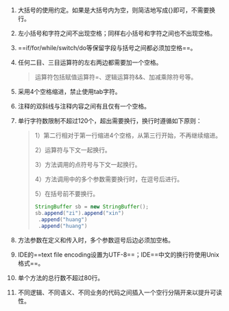 1. 大括号的使用约定。如果是大括号内为空，则简洁地写成{}即可，不需要换行。

2. 左小括号和字符之间不出现空格；同样右小括号和字符之间也不出现空格。

3. ==if/for/while/switch/do等保留字段与括号之间都必须加空格==。

4. 任何二目、三目运算符的左右两边都需要加一个空格。

   > 运算符包括赋值运算符=、逻辑运算符&&、加减乘除符号等。

5. 采用4个空格缩进，禁止使用tab字符。

6. 注释的双斜线与注释内容之间有且仅有一个空格。

7. 单行字符数限制不超过120个，超出需要换行，换行时遵循如下原则：

   > 1）第二行相对于第一行缩进4个空格，从第三行开始，不再继续缩进。
   >
   > 2）运算符与下文一起换行。
   >
   > 3）方法调用的点符号与下文一起换行。
   >
   > 4）方法调用中的多个参数需要换行时，在逗号后进行。
   >
   > 5）在括号前不要换行。
   >
   > ```java
   > StringBuffer sb = new StringBuffer();
   > sb.append("zi").append("xin")
   >  .append("huang")
   >  .append("huang")
   > ```

8. 方法参数在定义和传入时，多个参数逗号后边必须加空格。
9. IDE的==text file encoding设置为UTF-8==；IDE==中文的换行符使用Unix格式==。
10. 单个方法的总行数不超过80行。
11. 不同逻辑、不同语义、不同业务的代码之间插入一个空行分隔开来以提升可读性。